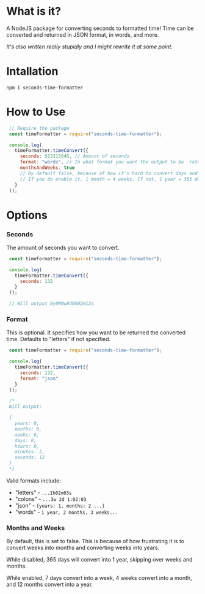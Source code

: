 # What is it?
 A NodeJS package for converting seconds to formatted time!
 Time can be converted and returned in JSON format, in words, and more.

 *It's also written really stupidly and I might rewrite it at some point.*

# Intallation
 `npm i seconds-time-formatter`

# How to Use
 ```js
  // Require the package
  const timeFormatter = require("seconds-time-formatter");

  console.log(
    timeFormatter.timeConvert({
      seconds: 513215645, // Amount of seconds
      format: "words", // In what format you want the output to be  returned.
      monthsAndWeeks: true
      // By default false, because of how it's hard to convert days and weeks to months.
      // If you do enable it, 1 month = 4 weeks. If not, 1 year = 365 days.
    }
  ));
 ```

# Options

### Seconds
 The amount of seconds you want to convert.

 ```js
  const timeFormatter = require("seconds-time-formatter");

  console.log(
    timeFormatter.timeConvert({
      seconds: 132
    }
  ));

  // Will output 0y0M0w0d0h02m12s
 ```

### Format
 This is optional. It specifies how you want to be
 returned the converted time. Defaults to "letters" if not specified.

 ```js
  const timeFormatter = require("seconds-time-formatter");

  console.log(
    timeFormatter.timeConvert({
      seconds: 132,
      format: "json"
    }
  ));

  /*
  Will output:

  {
    years: 0,
    months: 0,
    weeks: 0,
    days: 0,
    hours: 0,
    minutes: 2,
    seconds: 12
  }
  */
 ```

 Valid formats include:
 - "letters" - `...1h02m03s`
 - "colons" - `...3w 2d 1:02:03`
 - "json" - `{years: 1, months: 2 ...}`
 - "words" - `1 year, 2 months, 3 weeks...`

### Months and Weeks
 By default, this is set to false. This is because of how
 frustrating it is to convert weeks into months
 and converting weeks into years.

 While disabled, 365 days will convert into 1 year, skipping over
 weeks and months.

 While enabled, 7 days convert into a week, 4 weeks convert
 into a month, and 12 months convert into a year.

